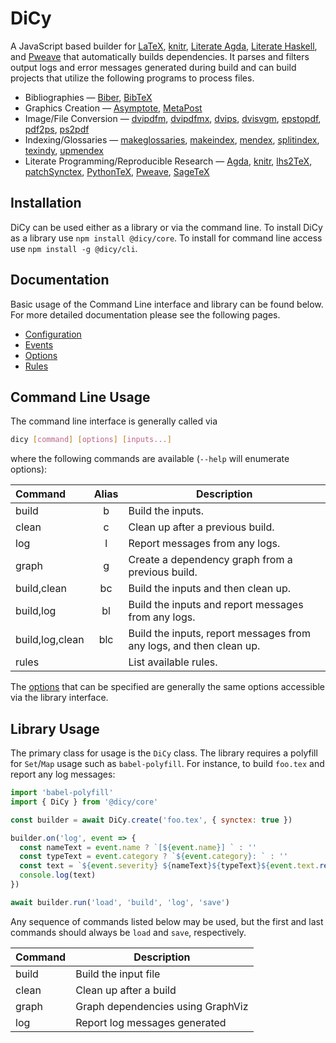 # DiCy

A JavaScript based builder for [LaTeX][], [knitr][], [Literate Agda][],
[Literate Haskell][], and [Pweave][] that automatically builds dependencies. It
parses and filters output logs and error messages generated during build and
can build projects that utilize the following programs to process files.

-   Bibliographies &mdash; [Biber][], [BibTeX][]
-   Graphics Creation &mdash; [Asymptote][], [MetaPost][]
-   Image/File Conversion &mdash; [dvipdfm][], [dvipdfmx][], [dvips][],
    [dvisvgm][], [epstopdf][], [pdf2ps][], [ps2pdf][]
-   Indexing/Glossaries &mdash; [makeglossaries][], [makeindex][], [mendex][],
    [splitindex][], [texindy][], [upmendex][]
-   Literate Programming/Reproducible Research &mdash; [Agda][], [knitr][],
    [lhs2TeX][], [patchSynctex][], [PythonTeX][], [Pweave][], [SageTeX][]

## Installation

DiCy can be used either as a library or via the command line. To install DiCy as
a library use `npm install @dicy/core`. To install for command line access use
`npm install -g @dicy/cli`.

## Documentation

Basic usage of the Command Line interface and library can be found below. For
more detailed documentation please see the following pages.

-   [Configuration][configuration]
-   [Events][events]
-   [Options][options]
-   [Rules][rules]

## Command Line Usage

The command line interface is generally called via

```bash
dicy [command] [options] [inputs...]
```

where the following commands are available (`--help` will enumerate options):

| Command         | Alias | Description                                                         |
|:----------------|:-----:|---------------------------------------------------------------------|
| build           | b     | Build the inputs.                                                   |
| clean           | c     | Clean up after a previous build.                                    |
| log             | l     | Report messages from any logs.                                      |
| graph           | g     | Create a dependency graph from a previous build.                    |
| build,clean     | bc    | Build the inputs and then clean up.                                 |
| build,log       | bl    | Build the inputs and report messages from any logs.                 |
| build,log,clean | blc   | Build the inputs, report messages from any logs, and then clean up. |
| rules           |       | List available rules.                                               |

The [options][] that can be specified are generally the same options accessible
via the library interface.

## Library Usage

The primary class for usage is the `DiCy` class. The library requires a
polyfill for `Set`/`Map` usage such as `babel-polyfill`. For instance, to build
`foo.tex` and report any log messages:

```javascript
import 'babel-polyfill'
import { DiCy } from '@dicy/core'

const builder = await DiCy.create('foo.tex', { synctex: true })

builder.on('log', event => {
  const nameText = event.name ? `[${event.name}] ` : ''
  const typeText = event.category ? `${event.category}: ` : ''
  const text = `${event.severity} ${nameText}${typeText}${event.text.replace('\n', ' ')}`
  console.log(text)
})

await builder.run('load', 'build', 'log', 'save')
```

Any sequence of commands listed below may be used, but the first and last commands should
always be `load` and `save`, respectively.

| Command | Description                       |
|---------|-----------------------------------|
| build   | Build the input file              |
| clean   | Clean up after a build            |
| graph   | Graph dependencies using GraphViz |
| log     | Report log messages generated     |

[Agda]: http://wiki.portal.chalmers.se/agda/pmwiki.php
[Asymptote]: http://asymptote.sourceforge.net/
[Biber]: http://biblatex-biber.sourceforge.net/
[BibTeX]: http://www.bibtex.org/
[configuration]: configuration
[dvipdfm]: http://www.ctan.org/pkg/dvipdfm
[dvipdfmx]: http://project.ktug.org/dvipdfmx/
[dvips]: http://www.tug.org/texinfohtml/dvips.html
[dvisvgm]: http://dvisvgm.bplaced.net/
[epstopdf]: http://www.ctan.org/pkg/epstopdf
[events]: events
[knitr]: https://yihui.name/knitr/
[LaTeX]: https://www.latex-project.org/
[lhs2TeX]: http://www.andres-loeh.de/lhs2tex/
[Literate Agda]: http://wiki.portal.chalmers.se/agda/pmwiki.php?n=Main.LiterateAgda
[Literate Haskell]: https://wiki.haskell.org/Literate_programming
[makeglossaries]: http://www.ctan.org/pkg/glossaries
[makeindex]: http://www.ctan.org/pkg/makeindex
[mendex]: https://www.ctan.org/pkg/mendex
[MetaPost]: http://www.tug.org/metapost.html
[options]: options
[patchSynctex]: https://cran.r-project.org/package=patchSynctex
[pdf2ps]: http://linux.die.net/man/1/pdf2ps
[ps2pdf]: http://ghostscript.com/doc/current/Ps2pdf.htm
[Pweave]: https://github.com/mpastell/Pweave
[PythonTeX]: http://www.ctan.org/pkg/pythontex
[rules]: rules
[SageTeX]: http://www.ctan.org/tex-archive/macros/latex/contrib/sagetex/
[splitindex]: http://www.ctan.org/pkg/splitindex
[texindy]: http://xindy.sourceforge.net/
[upmendex]: http://www.ctan.org/pkg/upmendex
